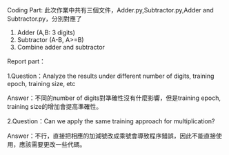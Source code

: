 Coding Part:
此次作業中共有三個文件，Adder.py,Subtractor.py,Adder and Subtractor.py，分別對應了
1. Adder (A,B: 3 digits)
2. Subtractor (A-B, A>=B)
3. Combine adder and subtractor


Report part：

1.Question：Analyze the results under different number of digits, training epoch, training size, etc

Answer：不同的number of digits對準確性沒有什麼影響，但是training epoch, training size的增加會提高準確性。

2.Question：Can we apply the same training approach for multiplication?

Answer：不行，直接把相應的加減號改成乘號會導致程序錯誤，因此不能直接使用，應該需要更改一些代碼。


